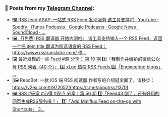 ### 📰 Posts from my [Telegram Channel](https://t.me/s/aboutrss):
<!-- BLOG-POST-LIST:START -->
- [🖼 RSS feed ASAP: 一站式 RSS Feed 发现服务 该工具支持将 · YouTube · Spotify · iTunes Podcasts · Google Podcasts · Google News · SoundCloud · ...](https://t.me/aboutrss/1373)
- [🖼 「[免费] RSS 翻译器 开始内测啦」 该工具支持输入一个 RSS Feed，返回一个把 item title 翻译为所选语言的 RSS Feed： https://www.rsstranslator.com/ 作...](https://t.me/aboutrss/1372)
- [🖼 最近发现的一些 Feed #源 分享： 第 10 期 1️⃣「我制作并维护的微信公众号 RSS 列表（40 个）」 2️⃣ xLog 热榜 RSS Feeds 3️⃣「Engineering blogs」 ...](https://t.me/aboutrss/1371)
- [🖼 ReadBot: 一款 iOS 端 RSS 阅读器 作者写的介绍挺全面了，请移步： https://v2ex.com/t/972052](https://t.me/aboutrss/1370)
- [🖼 RSS #玩家 #心得 #观点 分享：第 56 期 1️⃣「Feed43 倒了，还有好用的网页生成RSS服务吗？」 2️⃣「Add Miniflux Feed on-the-go with Shortcuts」 3️...](https://t.me/aboutrss/1369)
<!-- BLOG-POST-LIST:END -->

<!--
**AboutRSS/AboutRSS** is a ✨ _special_ ✨ repository because its `README.md` (this file) appears on your GitHub profile.

Here are some ideas to get you started:

- 🔭 I’m currently working on ...
- 🌱 I’m currently learning ...
- 👯 I’m looking to collaborate on ...
- 🤔 I’m looking for help with ...
- 💬 Ask me about ...
- 📫 How to reach me: ...
- 😄 Pronouns: ...
- ⚡ Fun fact: ...
-->

